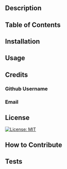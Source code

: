 # 
## Description


## Table of Contents

## Installation


## Usage


## Credits
### Github Username

### Email


## License
[![License: MIT](https://img.shields.io/badge/License-MIT-yellow.svg)](https://opensource.org/licenses/MIT)

## How to Contribute


## Tests

  